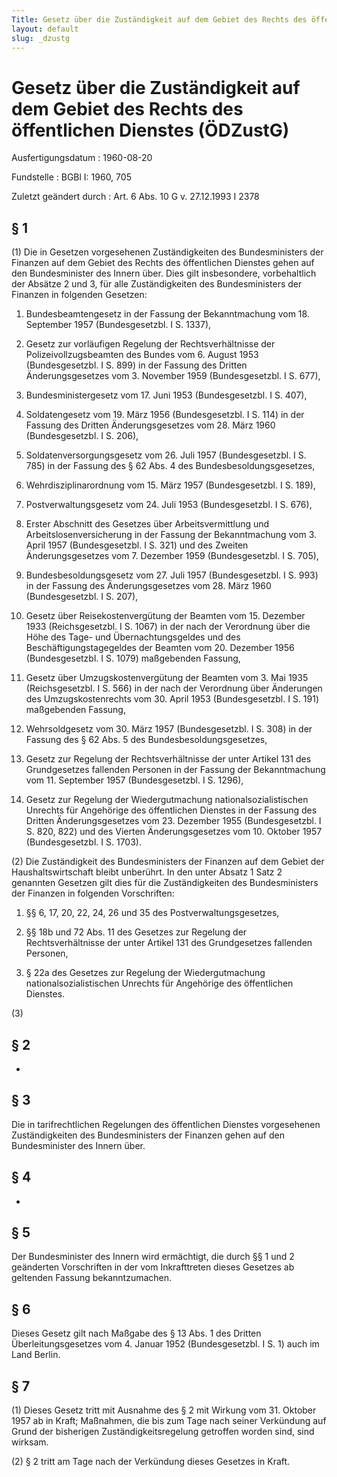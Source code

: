 ```yaml
---
Title: Gesetz über die Zuständigkeit auf dem Gebiet des Rechts des öffentlichen Dienstes
layout: default
slug: _dzustg
---
```


# Gesetz über die Zuständigkeit auf dem Gebiet des Rechts des öffentlichen Dienstes (ÖDZustG)

Ausfertigungsdatum
:   1960-08-20

Fundstelle
:   BGBl I: 1960, 705

Zuletzt geändert durch
:   Art. 6 Abs. 10 G v. 27.12.1993 I 2378


## § 1

(1) Die in Gesetzen vorgesehenen Zuständigkeiten des Bundesministers
der Finanzen auf dem Gebiet des Rechts des öffentlichen Dienstes gehen
auf den Bundesminister des Innern über. Dies gilt insbesondere,
vorbehaltlich der Absätze 2 und 3, für alle Zuständigkeiten des
Bundesministers der Finanzen in folgenden Gesetzen:

1.  Bundesbeamtengesetz in der Fassung der Bekanntmachung vom 18.
    September 1957 (Bundesgesetzbl. I S. 1337),


2.  Gesetz zur vorläufigen Regelung der Rechtsverhältnisse der
    Polizeivollzugsbeamten des Bundes vom 6. August 1953 (Bundesgesetzbl.
    I S. 899) in der Fassung des Dritten Änderungsgesetzes vom 3. November
    1959 (Bundesgesetzbl. I S. 677),


3.  Bundesministergesetz vom 17. Juni 1953 (Bundesgesetzbl. I S. 407),


4.  Soldatengesetz vom 19. März 1956 (Bundesgesetzbl. I S. 114) in der
    Fassung des Dritten Änderungsgesetzes vom 28. März 1960
    (Bundesgesetzbl. I S. 206),


5.  Soldatenversorgungsgesetz vom 26. Juli 1957 (Bundesgesetzbl. I S. 785)
    in der Fassung des § 62 Abs. 4 des Bundesbesoldungsgesetzes,


6.  Wehrdisziplinarordnung vom 15. März 1957 (Bundesgesetzbl. I S. 189),


7.  Postverwaltungsgesetz vom 24. Juli 1953 (Bundesgesetzbl. I S. 676),


8.  Erster Abschnitt des Gesetzes über Arbeitsvermittlung und
    Arbeitslosenversicherung in der Fassung der Bekanntmachung vom 3.
    April 1957 (Bundesgesetzbl. I S. 321) und des Zweiten
    Änderungsgesetzes vom 7. Dezember 1959 (Bundesgesetzbl. I S. 705),


9.  Bundesbesoldungsgesetz vom 27. Juli 1957 (Bundesgesetzbl. I S. 993) in
    der Fassung des Änderungsgesetzes vom 28. März 1960 (Bundesgesetzbl. I
    S. 207),


10. Gesetz über Reisekostenvergütung der Beamten vom 15. Dezember 1933
    (Reichsgesetzbl. I S. 1067) in der nach der Verordnung über die Höhe
    des Tage- und Übernachtungsgeldes und des Beschäftigungstagegeldes der
    Beamten vom 20. Dezember 1956 (Bundesgesetzbl. I S. 1079) maßgebenden
    Fassung,


11. Gesetz über Umzugskostenvergütung der Beamten vom 3. Mai 1935
    (Reichsgesetzbl. I S. 566) in der nach der Verordnung über Änderungen
    des Umzugskostenrechts vom 30. April 1953 (Bundesgesetzbl. I S. 191)
    maßgebenden Fassung,


12. Wehrsoldgesetz vom 30. März 1957 (Bundesgesetzbl. I S. 308) in der
    Fassung des § 62 Abs. 5 des Bundesbesoldungsgesetzes,


13. Gesetz zur Regelung der Rechtsverhältnisse der unter Artikel 131 des
    Grundgesetzes fallenden Personen in der Fassung der Bekanntmachung vom
    11\. September 1957 (Bundesgesetzbl. I S. 1296),


14. Gesetz zur Regelung der Wiedergutmachung nationalsozialistischen
    Unrechts für Angehörige des öffentlichen Dienstes in der Fassung des
    Dritten Änderungsgesetzes vom 23. Dezember 1955 (Bundesgesetzbl. I S.
    820, 822) und des Vierten Änderungsgesetzes vom 10. Oktober 1957
    (Bundesgesetzbl. I S. 1703).




(2) Die Zuständigkeit des Bundesministers der Finanzen auf dem Gebiet
der Haushaltswirtschaft bleibt unberührt. In den unter Absatz 1 Satz 2
genannten Gesetzen gilt dies für die Zuständigkeiten des
Bundesministers der Finanzen in folgenden Vorschriften:

1.  §§ 6, 17, 20, 22, 24, 26 und 35 des Postverwaltungsgesetzes,


2.  §§ 18b und 72 Abs. 11 des Gesetzes zur Regelung der Rechtsverhältnisse
    der unter Artikel 131 des Grundgesetzes fallenden Personen,


3.  § 22a des Gesetzes zur Regelung der Wiedergutmachung
    nationalsozialistischen Unrechts für Angehörige des öffentlichen
    Dienstes.




(3)


## § 2

-


## § 3

Die in tarifrechtlichen Regelungen des öffentlichen Dienstes
vorgesehenen Zuständigkeiten des Bundesministers der Finanzen gehen
auf den Bundesminister des Innern über.


## § 4

-


## § 5

Der Bundesminister des Innern wird ermächtigt, die durch §§ 1 und 2
geänderten Vorschriften in der vom Inkrafttreten dieses Gesetzes ab
geltenden Fassung bekanntzumachen.


## § 6

Dieses Gesetz gilt nach Maßgabe des § 13 Abs. 1 des Dritten
Überleitungsgesetzes vom 4. Januar 1952 (Bundesgesetzbl. I S. 1) auch
im Land Berlin.


## § 7

(1) Dieses Gesetz tritt mit Ausnahme des § 2 mit Wirkung vom 31.
Oktober 1957 ab in Kraft; Maßnahmen, die bis zum Tage nach seiner
Verkündung auf Grund der bisherigen Zuständigkeitsregelung getroffen
worden sind, sind wirksam.

(2) § 2 tritt am Tage nach der Verkündung dieses Gesetzes in Kraft.

